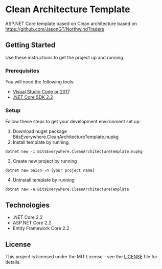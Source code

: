 # Clean Architecture Template
ASP.NET Core template based on Clean architecture based on https://github.com/JasonGT/NorthwindTraders

## Getting Started
Use these instructions to get the project up and running.

### Prerequisites
You will need the following tools:

* [Visual Studio Code or 2017](https://www.visualstudio.com/downloads/)
* [.NET Core SDK 2.2](https://www.microsoft.com/net/download/dotnet-core/2.2)

### Setup
Follow these steps to get your development environment set up:

  1. Download nuget package BitsEverywhere.CleanArchitectureTemplate.nupkg
  2. Install template by running
  ```
  dotnet new -i BitsEverywhere.CleanArchitectureTemplate.nupkg
  ```
  3. Create new project by running
  ```
  dotnet new onion -n [your project name]
  ```
  4. Uninstall template by running
  ```
  dotnet new -u BitsEverywhere.CleanArchitectureTemplate
  ```
  
  ## Technologies
  * .NET Core 2.2
  * ASP.NET Core 2.2
  * Entity Framework Core 2.2
  
  ## License
  
  This project is licensed under the MIT License - see the [LICENSE](https://github.com/zeljkobajsanski/CleanArchitectureTemplate/blob/master/LICENSE) file for details.

